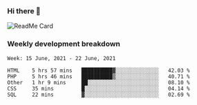 ### Hi there 👋

<!--
**itzcy/itzcy** is a ✨ _special_ ✨ repository because its `README.md` (this file) appears on your GitHub profile.

Here are some ideas to get you started:

- 🔭 I’m currently working on ...
- 🌱 I’m currently learning ...
- 👯 I’m looking to collaborate on ...
- 🤔 I’m looking for help with ...
- 💬 Ask me about ...
- 📫 How to reach me: ...
- 😄 Pronouns: ...
- ⚡ Fun fact: ...
-->
![ReadMe Card](https://github-readme-stats.vercel.app/api?username=itzcy&show_icons=true&title_color=2d3198&icon_color=797cb8&text_color=24292e&bg_color=f6f8fa)

### Weekly development breakdown
<!--START_SECTION:waka-->
```text
Week: 15 June, 2021 - 22 June, 2021

HTML    5 hrs 57 mins   ██████████▓░░░░░░░░░░░░░░   42.03 % 
PHP     5 hrs 46 mins   ██████████▒░░░░░░░░░░░░░░   40.71 % 
Other   1 hr 9 mins     ██░░░░░░░░░░░░░░░░░░░░░░░   08.10 % 
CSS     35 mins         █░░░░░░░░░░░░░░░░░░░░░░░░   04.14 % 
SQL     22 mins         ▓░░░░░░░░░░░░░░░░░░░░░░░░   02.69 % 
```
<!--END_SECTION:waka-->

